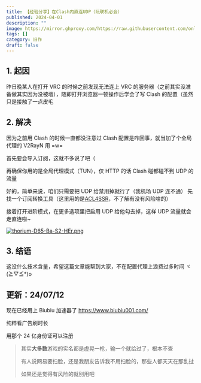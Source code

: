 ```yaml
---
title: 【经验分享】在Clash内直连UDP（玩联机必会）
published: 2024-04-01
description: ""
image: https://mirror.ghproxy.com/https://raw.githubusercontent.com/onlyra1n/image-bed/master/202407121558375.png
tags: []
category: 旧作
draft: false
---
```


## 1. 起因

昨日晚某人在打开 VRC 的时候之前发现无法连上 VRC 的服务器（之前其实没准备做其实因为没被墙），随即打开浏览器一顿操作后学会了写 Clash 的配置（虽然只是接触了一点皮毛

## 2. 解决

因为之前用 Clash 的时候一直都没注意过 Clash 配置是咋回事，就当加了个全局代理的 V2RayN 用 =w=

首先要会导入订阅，这就不多说了吧（

再确保你用的是全局代理模式（TUN），仅 HTTP 的话 Clash 碰都碰不到 UDP 的流量

好的，简单来说，咱们只需要把 UDP 给禁用掉就行了（我机场 UDP 连不通）
先找一个订阅转换工具（这里用的是[ACL4SSR](https://acl4ssr-sub.github.io/)，不了解有没有风险啥的）

接着打开进阶模式，在更多选项里把启用 UDP 给他勾去掉，这样 UDP 流量就会走直连啦~

[![thorium-D65-Ba-S2-HEr.png](https://i.postimg.cc/kXbQwTGq/thorium-D65-Ba-S2-HEr.png)](https://postimg.cc/N5Q2j7Rz)

## 3. 结语

这没什么技术含量，希望这篇文章能帮到大家，不在配置代理上浪费过多时间 ヾ(≧▽≦\*)o

## 更新：24/07/12

现在已经用上 Biubiu 加速器了 <https://www.biubiu001.com/>

纯粹看广告刷时长

用那个 24 亿身份证可以注册

> 其实**大多数**游戏的实名都是虚晃一枪，输一个就给过了，根本不查
>
> 有人说网易要扫脸，还是我朋友告诉我不用扫脸的，那些人都天天在那乱扯
>
> 如果还是觉得有风险的就别用吧
